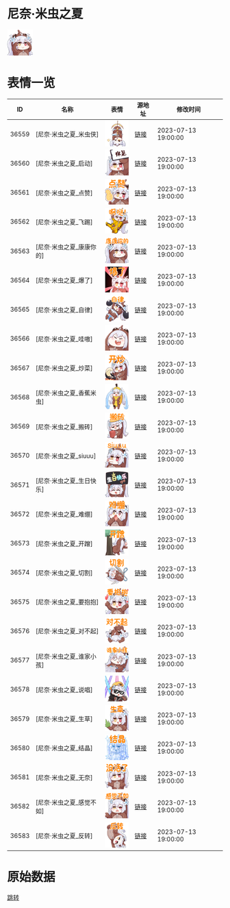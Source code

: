 # 尼奈·米虫之夏

<img src="./cover.png" height="60" alt="cover" />

# 表情一览

|ID|名称|表情|源地址|修改时间|
|----|----|----|----|----|
|36559|[尼奈·米虫之夏_米虫侠]|<img src="./pic/036559_%5B尼奈·米虫之夏_米虫侠%5D.png" height="60" alt="米虫侠"/>|[链接](https://i0.hdslb.com/bfs/garb/b1902a453d9b2596a02c78677229b52393950179.png)|2023-07-13 19:00:00|
|36560|[尼奈·米虫之夏_启动]|<img src="./pic/036560_%5B尼奈·米虫之夏_启动%5D.png" height="60" alt="启动"/>|[链接](https://i0.hdslb.com/bfs/garb/7628844ffc27474f9c2969100f7c1d767261fa60.png)|2023-07-13 19:00:00|
|36561|[尼奈·米虫之夏_点赞]|<img src="./pic/036561_%5B尼奈·米虫之夏_点赞%5D.png" height="60" alt="点赞"/>|[链接](https://i0.hdslb.com/bfs/garb/49df3a992a6f19f5ec4650994607c4dc788a34db.png)|2023-07-13 19:00:00|
|36562|[尼奈·米虫之夏_飞踢]|<img src="./pic/036562_%5B尼奈·米虫之夏_飞踢%5D.png" height="60" alt="飞踢"/>|[链接](https://i0.hdslb.com/bfs/garb/68ae147ed88385a5e8249a926fe431b191c956e0.png)|2023-07-13 19:00:00|
|36563|[尼奈·米虫之夏_康康你的]|<img src="./pic/036563_%5B尼奈·米虫之夏_康康你的%5D.png" height="60" alt="康康你的"/>|[链接](https://i0.hdslb.com/bfs/garb/39575e8ad86afc0f01ca4f311bfb30b7ad8bb391.png)|2023-07-13 19:00:00|
|36564|[尼奈·米虫之夏_爆了]|<img src="./pic/036564_%5B尼奈·米虫之夏_爆了%5D.png" height="60" alt="爆了"/>|[链接](https://i0.hdslb.com/bfs/garb/dd7618b7585631b14eecaa4653332d6251f8633f.png)|2023-07-13 19:00:00|
|36565|[尼奈·米虫之夏_自律]|<img src="./pic/036565_%5B尼奈·米虫之夏_自律%5D.png" height="60" alt="自律"/>|[链接](https://i0.hdslb.com/bfs/garb/313a8cbf9db6532d3a1233afb20ad989218bdfb8.png)|2023-07-13 19:00:00|
|36566|[尼奈·米虫之夏_哇嗷]|<img src="./pic/036566_%5B尼奈·米虫之夏_哇嗷%5D.png" height="60" alt="哇嗷"/>|[链接](https://i0.hdslb.com/bfs/garb/b82a7467f399d6314ef55475359dbd5827fc3186.png)|2023-07-13 19:00:00|
|36567|[尼奈·米虫之夏_炒菜]|<img src="./pic/036567_%5B尼奈·米虫之夏_炒菜%5D.png" height="60" alt="炒菜"/>|[链接](https://i0.hdslb.com/bfs/garb/06c16f82becab4f6b45e55f263996bb29b6ecbc9.png)|2023-07-13 19:00:00|
|36568|[尼奈·米虫之夏_香蕉米虫]|<img src="./pic/036568_%5B尼奈·米虫之夏_香蕉米虫%5D.png" height="60" alt="香蕉米虫"/>|[链接](https://i0.hdslb.com/bfs/garb/af5dee5c6a23bbfc8396a7453f2a27adec4e8f6a.png)|2023-07-13 19:00:00|
|36569|[尼奈·米虫之夏_搬砖]|<img src="./pic/036569_%5B尼奈·米虫之夏_搬砖%5D.png" height="60" alt="搬砖"/>|[链接](https://i0.hdslb.com/bfs/garb/4825fc022861dde5d8caf5055471de434137485c.png)|2023-07-13 19:00:00|
|36570|[尼奈·米虫之夏_siuuu]|<img src="./pic/036570_%5B尼奈·米虫之夏_siuuu%5D.png" height="60" alt="siuuu"/>|[链接](https://i0.hdslb.com/bfs/garb/07d137ae78be8829a71646e93b1efba5a37e18d4.png)|2023-07-13 19:00:00|
|36571|[尼奈·米虫之夏_生日快乐]|<img src="./pic/036571_%5B尼奈·米虫之夏_生日快乐%5D.png" height="60" alt="生日快乐"/>|[链接](https://i0.hdslb.com/bfs/garb/95bafdd38f0dc9f28f53deaec52b3a6491d2dec3.png)|2023-07-13 19:00:00|
|36572|[尼奈·米虫之夏_难绷]|<img src="./pic/036572_%5B尼奈·米虫之夏_难绷%5D.png" height="60" alt="难绷"/>|[链接](https://i0.hdslb.com/bfs/garb/1e723eddb73df2a3b22b4d3effa00bc3a7339dee.png)|2023-07-13 19:00:00|
|36573|[尼奈·米虫之夏_开蹭]|<img src="./pic/036573_%5B尼奈·米虫之夏_开蹭%5D.png" height="60" alt="开蹭"/>|[链接](https://i0.hdslb.com/bfs/garb/59c4491d95c79081945f399df5f5b3651c141f51.png)|2023-07-13 19:00:00|
|36574|[尼奈·米虫之夏_切割]|<img src="./pic/036574_%5B尼奈·米虫之夏_切割%5D.png" height="60" alt="切割"/>|[链接](https://i0.hdslb.com/bfs/garb/11a0d9a88ab954d8b0865cbd3c2df2578ff93141.png)|2023-07-13 19:00:00|
|36575|[尼奈·米虫之夏_要抱抱]|<img src="./pic/036575_%5B尼奈·米虫之夏_要抱抱%5D.png" height="60" alt="要抱抱"/>|[链接](https://i0.hdslb.com/bfs/garb/9b64595096a689955bcf98360ad47cc1189c2456.png)|2023-07-13 19:00:00|
|36576|[尼奈·米虫之夏_对不起]|<img src="./pic/036576_%5B尼奈·米虫之夏_对不起%5D.png" height="60" alt="对不起"/>|[链接](https://i0.hdslb.com/bfs/garb/b7644062d956ef06229c22958334b1141c66eb32.png)|2023-07-13 19:00:00|
|36577|[尼奈·米虫之夏_谁家小孩]|<img src="./pic/036577_%5B尼奈·米虫之夏_谁家小孩%5D.png" height="60" alt="谁家小孩"/>|[链接](https://i0.hdslb.com/bfs/garb/37b415e6b66d2562e2f9741091e9641a70efb072.png)|2023-07-13 19:00:00|
|36578|[尼奈·米虫之夏_说唱]|<img src="./pic/036578_%5B尼奈·米虫之夏_说唱%5D.png" height="60" alt="说唱"/>|[链接](https://i0.hdslb.com/bfs/garb/872c067cb6dd36f20f080943952765b9c50c05a1.png)|2023-07-13 19:00:00|
|36579|[尼奈·米虫之夏_生草]|<img src="./pic/036579_%5B尼奈·米虫之夏_生草%5D.png" height="60" alt="生草"/>|[链接](https://i0.hdslb.com/bfs/garb/66b7f6ef59963ee0b0f268699a6fab3fbf50edd1.png)|2023-07-13 19:00:00|
|36580|[尼奈·米虫之夏_结晶]|<img src="./pic/036580_%5B尼奈·米虫之夏_结晶%5D.png" height="60" alt="结晶"/>|[链接](https://i0.hdslb.com/bfs/garb/3e80670dac83aa0a0a37480b564a41bb3b26e0ab.png)|2023-07-13 19:00:00|
|36581|[尼奈·米虫之夏_无奈]|<img src="./pic/036581_%5B尼奈·米虫之夏_无奈%5D.png" height="60" alt="无奈"/>|[链接](https://i0.hdslb.com/bfs/garb/3c974c92217a6ba9c113f578b781cec3db073e50.png)|2023-07-13 19:00:00|
|36582|[尼奈·米虫之夏_感觉不如]|<img src="./pic/036582_%5B尼奈·米虫之夏_感觉不如%5D.png" height="60" alt="感觉不如"/>|[链接](https://i0.hdslb.com/bfs/garb/255954a49def0253de947355bed82ad29bed2727.png)|2023-07-13 19:00:00|
|36583|[尼奈·米虫之夏_反转]|<img src="./pic/036583_%5B尼奈·米虫之夏_反转%5D.png" height="60" alt="反转"/>|[链接](https://i0.hdslb.com/bfs/garb/4d44476a6fe30dee2fce7d8636245cdc978757c2.png)|2023-07-13 19:00:00|

# 原始数据

[跳转](./raw.json)

